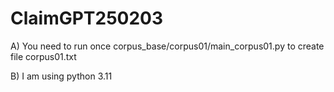 # ClaimGPT250203

A) You need to run once corpus_base/corpus01/main_corpus01.py to create file corpus01.txt

B) I am using python 3.11

